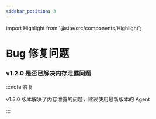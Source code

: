 ```yaml
---
sidebar_position: 3
---
```


import Highlight from '@site/src/components/Highlight';

# Bug 修复问题

### v1.2.0 是否已解决内存泄露问题

:::note 答复

  v1.3.0 版本解决了内存泄露的问题，建议使用最新版本的 Agent

:::

